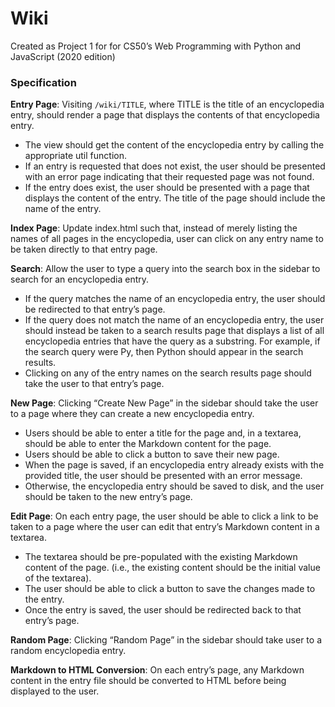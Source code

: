 # Wiki

Created as Project 1 for for CS50’s Web Programming with Python and JavaScript (2020 edition)

### Specification

**Entry Page**: 
Visiting ``/wiki/TITLE``, where TITLE is the title of an encyclopedia entry, should render a page that displays the contents of that encyclopedia entry.
* The view should get the content of the encyclopedia entry by calling the appropriate util function.
* If an entry is requested that does not exist, the user should be presented with an error page indicating that their requested page was not found.
* If the entry does exist, the user should be presented with a page that displays the content of the entry. The title of the page should include the name of the entry.

**Index Page**: Update index.html such that, instead of merely listing the names of all pages in the encyclopedia, user can click on any entry name to be taken directly to that entry page.

**Search**: Allow the user to type a query into the search box in the sidebar to search for an encyclopedia entry.
* If the query matches the name of an encyclopedia entry, the user should be redirected to that entry’s page.
* If the query does not match the name of an encyclopedia entry, the user should instead be taken to a search results page that displays a list of all encyclopedia entries that have the query as a substring. For example, if the search query were Py, then Python should appear in the search results.
* Clicking on any of the entry names on the search results page should take the user to that entry’s page.

**New Page**: Clicking “Create New Page” in the sidebar should take the user to a page where they can create a new encyclopedia entry.
* Users should be able to enter a title for the page and, in a textarea, should be able to enter the Markdown content for the page.
* Users should be able to click a button to save their new page.
* When the page is saved, if an encyclopedia entry already exists with the provided title, the user should be presented with an error message.
* Otherwise, the encyclopedia entry should be saved to disk, and the user should be taken to the new entry’s page.

**Edit Page**: On each entry page, the user should be able to click a link to be taken to a page where the user can edit that entry’s Markdown content in a textarea.
* The textarea should be pre-populated with the existing Markdown content of the page. (i.e., the existing content should be the initial value of the textarea).
* The user should be able to click a button to save the changes made to the entry.
* Once the entry is saved, the user should be redirected back to that entry’s page.

**Random Page**: Clicking “Random Page” in the sidebar should take user to a random encyclopedia entry.

**Markdown to HTML Conversion**: On each entry’s page, any Markdown content in the entry file should be converted to HTML before being displayed to the user.
